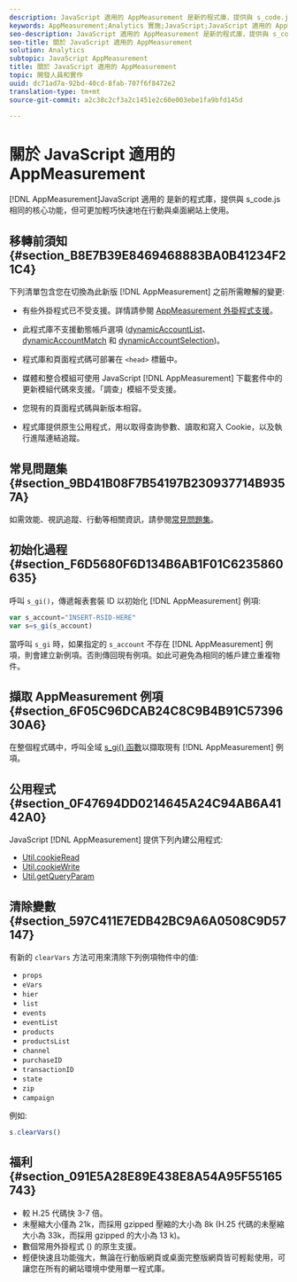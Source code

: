```yaml
---
description: JavaScript 適用的 AppMeasurement 是新的程式庫，提供與 s_code.js 相同的核心功能，但可更加輕巧快速地在行動與桌面網站上使用。
keywords: AppMeasurement;Analytics 實施;JavaScript;JavaScript 適用的 AppMeasurement;初始化;擷取 AppMeasurement 例項;清除變數;clearVars;AppMeasurement 公用程式;AppMeasurement 例項;AppMeasurement 優點
seo-description: JavaScript 適用的 AppMeasurement 是新的程式庫，提供與 s_code.js 相同的核心功能，但可更加輕巧快速地在行動與桌面網站上使用。
seo-title: 關於 JavaScript 適用的 AppMeasurement
solution: Analytics
subtopic: JavaScript AppMeasurement
title: 關於 JavaScript 適用的 AppMeasurement
topic: 開發人員和實作
uuid: dc71ad7a-92bd-40cd-8fab-707f6f8472e2
translation-type: tm+mt
source-git-commit: a2c38c2cf3a2c1451e2c60e003ebe1fa9bfd145d

---
```



# 關於 JavaScript 適用的 AppMeasurement

[!DNL AppMeasurement]JavaScript 適用的 是新的程式庫，提供與 s_code.js 相同的核心功能，但可更加輕巧快速地在行動與桌面網站上使用。

## 移轉前須知 {#section_B8E7B39E8469468883BA0B41234F21C4}

下列清單包含您在切換為此新版 [!DNL AppMeasurement] 之前所需瞭解的變更:

* 有些外掛程式已不受支援。詳情請參閱 [AppMeasurement 外掛程式支援](../../../implement/js-implementation/c-appmeasurement-js/plugins-support.md#concept_E31A189BC8A547738666EB5E00D2252A)。
* 此程式庫不支援動態帳戶選項 ([dynamicAccountList](/help/implement/js-implementation/c-variables/configuration-variables.md)、[dynamicAccountMatch](/help/implement/js-implementation/c-variables/configuration-variables.md) 和 [dynamicAccountSelection](/help/implement/js-implementation/c-variables/configuration-variables.md))。

* 程式庫和頁面程式碼可部署在 `<head>` 標籤中。
* 媒體和整合模組可使用 JavaScript [!DNL AppMeasurement] 下載套件中的更新模組代碼來支援。「調查」模組不受支援。
* 您現有的頁面程式碼與新版本相容。
* 程式庫提供原生公用程式，用以取得查詢參數、讀取和寫入 Cookie，以及執行進階連結追蹤。

## 常見問題集 {#section_9BD41B08F7B54197B230937714B9357A}

如需效能、視訊追蹤、行動等相關資訊，請參閱[常見問題集](../../../implement/faq.md#concept_9BBC230E01114318BE9C08724F2040D3)。

## 初始化過程 {#section_F6D5680F6D134B6AB1F01C6235860635}

呼叫 `s_gi()`，傳遞報表套裝 ID 以初始化 [!DNL AppMeasurement] 例項:

```js
var s_account="INSERT-RSID-HERE"
var s=s_gi(s_account)
```

當呼叫 `s_gi` 時，如果指定的 `s_account` 不存在 [!DNL AppMeasurement] 例項，則會建立新例項。否則傳回現有例項。如此可避免為相同的帳戶建立重複物件。

## 擷取 AppMeasurement 例項 {#section_6F05C96DCAB24C8C9B4B91C5739630A6}

在整個程式碼中，呼叫全域 [s_gi() 函數](../../../implement/js-implementation/function-s-gi.md#concept_50EE6629F61A478BB67781408FBA04BD)以擷取現有 [!DNL AppMeasurement] 例項。

## 公用程式 {#section_0F47694DD0214645A24C94AB6A4142A0}

JavaScript [!DNL AppMeasurement] 提供下列內建公用程式:

* [Util.cookieRead](../../../implement/js-implementation/util-cookieread.md#concept_33BD774A90504F2C8094DDC16D47440D)
* [Util.cookieWrite](../../../implement/js-implementation/util-cookiewrite.md#concept_9BE4F7D9CDAE4445B9AF3212BC7E61F2)
* [Util.getQueryParam](../../../implement/js-implementation/util-getqueryparam.md#concept_763AD2621BB44A3990204BE72D3C9FA5)

## 清除變數 {#section_597C411E7EDB42BC9A6A0508C9D57147}

有新的 `clearVars` 方法可用來清除下列例項物件中的值: 

* `props`
* `eVars`
* `hier`
* `list`
* `events`
* `eventList`
* `products`
* `productsList`
* `channel`
* `purchaseID`
* `transactionID`
* `state`
* `zip`
* `campaign`

例如:

```js
s.clearVars()
```

## 福利 {#section_091E5A28E89E438E8A54A95F55165743}

* 較 H.25 代碼快 3-7 倍。
* 未壓縮大小僅為 21k，而採用 gzipped 壓縮的大小為 8k (H.25 代碼的未壓縮大小為 33k，而採用 gzipped 的大小為 13 k)。
* 數個常用外掛程式 () 的原生支援。
* 輕便快速且功能強大，無論在行動版網頁或桌面完整版網頁皆可輕鬆使用，可讓您在所有的網站環境中使用單一程式庫。

